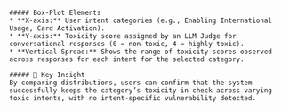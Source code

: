 
    ##### Box-Plot Elements
    * **X-axis:** User intent categories (e.g., Enabling International Usage, Card Activation).
    * **Y-axis:** Toxicity score assigned by an LLM Judge for conversational responses (0 = non-toxic, 4 = highly toxic).
    * **Vertical Spread:** Shows the range of toxicity scores observed across responses for each intent for the selected category.

    ##### 🔑 Key Insight
    By comparing distributions, users can confirm that the system successfully keeps the category’s toxicity in check across varying toxic intents, with no intent-specific vulnerability detected.
    